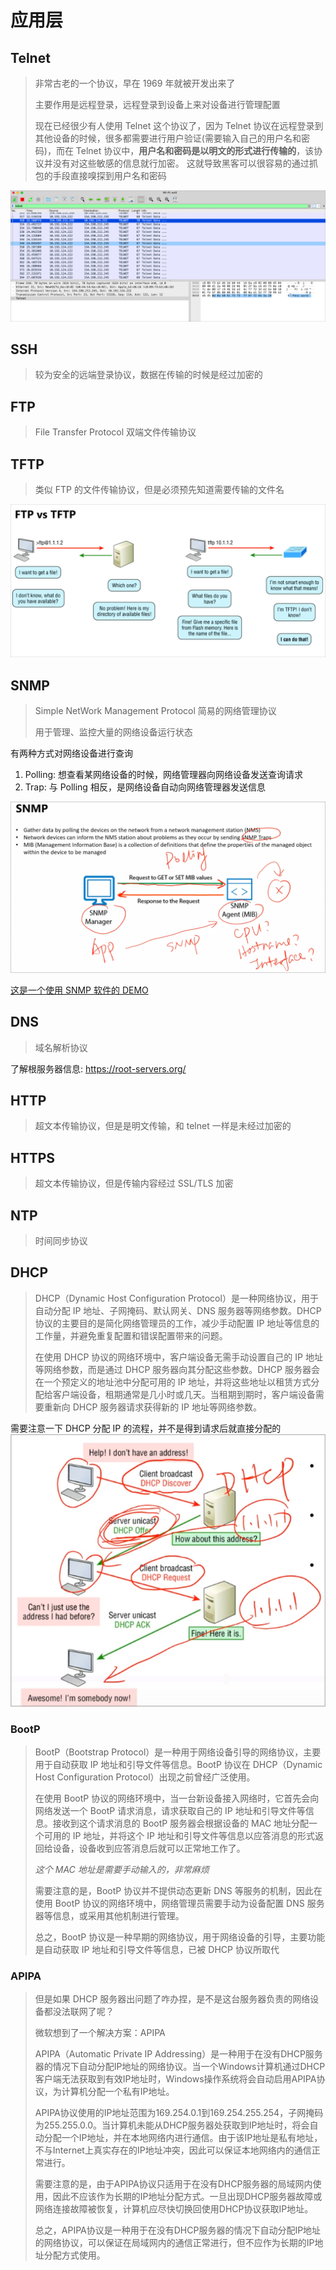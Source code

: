 # 应用层

## Telnet

> 非常古老的一个协议，早在 1969 年就被开发出来了
>
> 主要作用是远程登录，远程登录到设备上来对设备进行管理配置
>
> 现在已经很少有人使用 Telnet 这个协议了，因为 Telnet 协议在远程登录到其他设备的时候，很多都需要进行用户验证(需要输入自己的用户名和密码)，而在 Telnet 协议中，**用户名和密码是以明文的形式进行传输的**，该协议并没有对这些敏感的信息就行加密。
> 这就导致黑客可以很容易的通过抓包的手段直接嗅探到用户名和密码

![通过抓包获取到的密码](../assets/CleanShot%202023-05-13%20at%2009.13.32.png)

## SSH

> 较为安全的远端登录协议，数据在传输的时候是经过加密的

## FTP

> File Transfer Protocol 双端文件传输协议

## TFTP

> 类似 FTP 的文件传输协议，但是必须预先知道需要传输的文件名

![](../assets/CleanShot%202023-05-13%20at%2009.30.57.png)

## SNMP

> Simple NetWork Management Protocol 简易的网络管理协议
>
> 用于管理、监控大量的网络设备运行状态

有两种方式对网络设备进行查询

1. Polling: 想查看某网络设备的时候，网络管理器向网络设备发送查询请求
2. Trap: 与 Polling 相反，是网络设备自动向网络管理器发送信息

![](../assets/CleanShot%202023-05-13%20at%2009.36.46.png)

[这是一个使用 SNMP 软件的 DEMO](https://hco.demo.solarwinds.com/Orion/SummaryView.aspx?viewkey=Summary+Home+Narrow)

## DNS

> 域名解析协议

了解根服务器信息: https://root-servers.org/

## HTTP

> 超文本传输协议，但是是明文传输，和 telnet 一样是未经过加密的

## HTTPS

> 超文本传输协议，但是传输内容经过 SSL/TLS 加密

## NTP

> 时间同步协议

## DHCP

> DHCP（Dynamic Host Configuration Protocol）是一种网络协议，用于自动分配 IP 地址、子网掩码、默认网关、DNS 服务器等网络参数。DHCP 协议的主要目的是简化网络管理员的工作，减少手动配置 IP 地址等信息的工作量，并避免重复配置和错误配置带来的问题。
>
> 在使用 DHCP 协议的网络环境中，客户端设备无需手动设置自己的 IP 地址等网络参数，而是通过 DHCP 服务器向其分配这些参数。DHCP 服务器会在一个预定义的地址池中分配可用的 IP 地址，并将这些地址以租赁方式分配给客户端设备，租期通常是几小时或几天。当租期到期时，客户端设备需要重新向 DHCP 服务器请求获得新的 IP 地址等网络参数。

需要注意一下 DHCP 分配 IP 的流程，并不是得到请求后就直接分配的
![](../assets/CleanShot%202023-05-13%20at%2010.44.25.png)

### BootP

> BootP（Bootstrap Protocol）是一种用于网络设备引导的网络协议，主要用于自动获取 IP 地址和引导文件等信息。BootP 协议在 DHCP（Dynamic Host Configuration Protocol）出现之前曾经广泛使用。
>
> 在使用 BootP 协议的网络环境中，当一台新设备接入网络时，它首先会向网络发送一个 BootP 请求消息，请求获取自己的 IP 地址和引导文件等信息。接收到这个请求消息的 BootP 服务器会根据设备的 MAC 地址分配一个可用的 IP 地址，并将这个 IP 地址和引导文件等信息以应答消息的形式返回给设备，设备收到应答消息后就可以正常地工作了。
>
> _这个 MAC 地址是需要手动输入的，非常麻烦_
>
> 需要注意的是，BootP 协议并不提供动态更新 DNS 等服务的机制，因此在使用 BootP 协议的网络环境中，网络管理员需要手动为设备配置 DNS 服务器等信息，或采用其他机制进行管理。
>
> 总之，BootP 协议是一种早期的网络协议，用于网络设备的引导，主要功能是自动获取 IP 地址和引导文件等信息，已被 DHCP 协议所取代

### APIPA

> 但是如果 DHCP 服务器出问题了咋办捏，是不是这台服务器负责的网络设备都没法联网了呢？
>
> 微软想到了一个解决方案：APIPA
>
> APIPA（Automatic Private IP Addressing）是一种用于在没有DHCP服务器的情况下自动分配IP地址的网络协议。当一个Windows计算机通过DHCP客户端无法获取到有效IP地址时，Windows操作系统将会自动启用APIPA协议，为计算机分配一个私有IP地址。
> 
> APIPA协议使用的IP地址范围为169.254.0.1到169.254.255.254，子网掩码为255.255.0.0。当计算机未能从DHCP服务器处获取到IP地址时，将会自动分配一个IP地址，并在本地网络内进行通信。由于该IP地址是私有地址，不与Internet上真实存在的IP地址冲突，因此可以保证本地网络内的通信正常进行。
> 
> 需要注意的是，由于APIPA协议只适用于在没有DHCP服务器的局域网内使用，因此不应该作为长期的IP地址分配方式。一旦出现DHCP服务器故障或网络连接故障被恢复，计算机应尽快切换回使用DHCP协议获取IP地址。
> 
> 总之，APIPA协议是一种用于在没有DHCP服务器的情况下自动分配IP地址的网络协议，可以保证在局域网内的通信正常进行，但不应作为长期的IP地址分配方式使用。